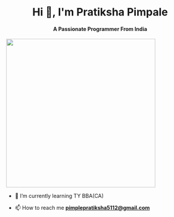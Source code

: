 <h1 align="center">Hi 👋, I'm Pratiksha Pimpale</h1>
<h4 align="center">A Passionate Programmer From India</h4>
<img src="github.jpeg" width="400">

- 🌱 I’m currently learning TY BBA(CA)

- 📫 How to reach me **pimplepratiksha5112@gmail.com**

